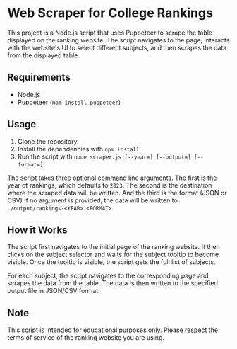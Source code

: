 # Web Scraper for College Rankings

This project is a Node.js script that uses Puppeteer to scrape the table displayed on the ranking website. The script navigates to the page, interacts with the website's UI to select different subjects, and then scrapes the data from the displayed table.

## Requirements

- Node.js
- Puppeteer (`npm install puppeteer`)

## Usage

1. Clone the repository.
2. Install the dependencies with `npm install`.
3. Run the script with `node scraper.js [--year=] [--output=] [--format=]`.

The script takes three optional command line arguments. The first is the year of rankings, which defaults to `2023`. The second is the destination where the scraped data will be written. And the third is the format (JSON or CSV) If no argument is provided, the data will be written to `./output/rankings-<YEAR>.<FORMAT>`.

## How it Works

The script first navigates to the initial page of the ranking website. It then clicks on the subject selector and waits for the subject tooltip to become visible. Once the tooltip is visible, the script gets the full list of subjects.

For each subject, the script navigates to the corresponding page and scrapes the data from the table. The data is then written to the specified output file in JSON/CSV format.

## Note

This script is intended for educational purposes only. Please respect the terms of service of the ranking website you are using.